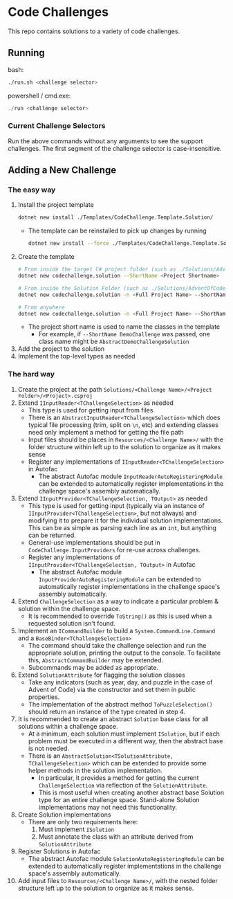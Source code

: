 # Code Challenges
This repo contains solutions to a variety of code challenges.

## Running
bash:
```bash
./run.sh <challenge selector>
```

powershell / cmd.exe:
```powershell
./run <challenge selector>
```

### Current Challenge Selectors

Run the above commands without any arguments to see the support challenges. The first segment of the challenge selector is case-insensitive.

## Adding a New Challenge
### The easy way
1. Install the project template
    ```bash
    dotnet new install ./Templates/CodeChallenge.Template.Solution/
    ```
   - The template can be reinstalled to pick up changes by running
       ```bash
       dotnet new install --force ./Templates/CodeChallenge.Template.Solution/
       ```
2. Create the template
    ```bash
    # From inside the target C# project folder (such as ./Solutions/AdventOfCode/AdventOfCode2021/)
    dotnet new codechallenge.solution --ShortName <Project Shortname>
   
    # From inside the Solution Folder (such as ./Solutions/AdventOfCode/)
    dotnet new codechallenge.solution -n <Full Project Name> --ShortName <Project Shortname>
   
    # From anywhere
    dotnet new codechallenge.solution -n <Full Project Name> --ShortName <Project Shortname> -o <Path to C# project folder>
    ```
   - The project short name is used to name the classes in the template
     - For example, if `--ShortName DemoChallenge` was passed, one class name might be `AbstractDemoChallengeSolution`
3. Add the project to the solution
4. Implement the top-level types as needed

### The hard way
1. Create the project at the path `Solutions/<Challenge Name>/<Project Folder>/<Project>.csproj`
2. Extend `IInputReader<TChallengeSelection>` as needed
    - This type is used for getting input from files
    - There is an `AbstractInputReader<TChallengeSelection>` which does typical file processing (trim, split on `\n`, etc) and extending classes need only implement a method for getting the file path
    - Input files should be places in `Resources/<Challenge Name>/` with the folder structure within left up to the solution to organize as it makes sense
    - Register any implementations of `IInputReader<TChallengeSelection>` in Autofac
        - The abstract Autofac module `InputReaderAutoRegisteringModule` can be extended to automatically register implementations in the challenge space's assembly automatically.
3. Extend `IInputProvider<TChallengeSelection, TOutput>` as needed
    - This type is used for getting input (typically via an instance of `IInputProvider<TChallengeSelection>`, but not always) and modifying it to prepare it for the individual solution implementations. This can be as simple as parsing each line as an `int`, but anything can be returned.
    - General-use implementations should be put in `CodeChallenge.InputProviders` for re-use across challenges.
    - Register any implementations of `IInputProvider<TChallengeSelection, TOutput>` in Autofac
        - The abstract Autofac module `InputProviderAutoRegisteringModule` can be extended to automatically register implementations in the challenge space's assembly automatically.
4. Extend `ChallengeSelection` as a way to indicate a particular problem & solution within the challenge space.
    - It is recommended to override `ToString()` as this is used when a requested solution isn't found.
5. Implement an `ICommandBuilder` to build a `System.CommandLine.Command` and a `BaseBinder<TChallengeSelection>`
    - The command should take the challenge selection and run the appropriate solution, printing the output to the console. To facilitate this, `AbstractCommandBuilder` may be extended.
    - Subcommands may be added as appropriate.
6. Extend `SolutionAttribute` for flagging the solution classes
    - Take any indicators (such as year, day, and puzzle in the case of Advent of Code) via the constructor and set them in public properties.
    - The implementation of the abstract method `ToPuzzleSelection()` should return an instance of the type created in step 4.
7. It is recommended to create an abstract `Solution` base class for all solutions within a challenge space.
    - At a minimum, each solution must implement `ISolution`, but if each problem must be executed in a different way, then the abstract base is not needed.
    - There is an `AbstractSolution<TSolutionAttribute, TChallengeSelection>` which can be extended to provide some helper methods in the solution implementation.
        - In particular, it provides a method for getting the current `ChallengeSelection` via reflection of the `SolutionAttribute`.
        - This is most useful when creating another abstract base Solution type for an entire challenge space. Stand-alone Solution implementations may not need this functionality.
8. Create Solution implementations
    - There are only two requirements here:
        1. Must implement `ISolution`
        2. Must annotate the class with an attribute derived from `SolutionAttribute`
9. Register Solutions in Autofac
    - The abstract Autofac module `SolutionAutoRegisteringModule` can be extended to automatically register implementations in the challenge space's assembly automatically.
10. Add input files to `Resources/<Challenge Name>/`, with the nested folder structure left up to the solution to organize as it makes sense.
